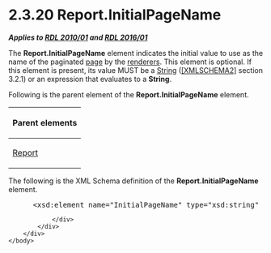 <html dir="LTR" xmlns:mshelp="http://msdn.microsoft.com/mshelp" xmlns:ddue="http://ddue.schemas.microsoft.com/authoring/2003/5" xmlns:xlink="http://www.w3.org/1999/xlink" xmlns:tool="http://www.microsoft.com/tooltip">
    <head>
        <meta http-equiv="Content-Type" content="text/html; CHARSET=utf-8"></meta>
        <meta name="save" content="history"></meta>
        <title>2.3.20 Report.InitialPageName</title>
        <xml>
            <mshelp:toctitle title="2.3.20 Report.InitialPageName"></mshelp:toctitle>
            <mshelp:rltitle title="[MS-RDL]: Report.InitialPageName"></mshelp:rltitle>
            <mshelp:keyword index="A" term="6138f16e-525b-4dd8-a34c-d5d6f6055ba6"></mshelp:keyword>
            <mshelp:attr name="DCSext.ContentType" value="open specification"></mshelp:attr>
            <mshelp:attr name="AssetID" value="6138f16e-525b-4dd8-a34c-d5d6f6055ba6"></mshelp:attr>
            <mshelp:attr name="TopicType" value="kbRef"></mshelp:attr>
            <mshelp:attr name="DCSext.Title" value="[MS-RDL]: Report.InitialPageName" />
        </xml>
    </head>
    <body>
        <div id="header">
            <h1 class="heading">2.3.20 Report.InitialPageName</h1>
        </div>
        <div id="mainSection">
            <div id="mainBody">
                <div id="allHistory" class="saveHistory"></div>
                <div id="sectionSection0" class="section" name="collapseableSection">
                    

<p><b><i>Applies to </i></b><a href="3428e690-a348-4ec7-8a6a-8efb42d2cdee.md"><b><i>RDL 2010/01</i></b></a><b><i>
and </i></b><a href="52ce3983-2bfc-4e72-9359-42aaf5fe4509.md"><b><i>RDL 2016/01</i></b></a></p>

<p>The <b>Report.InitialPageName</b> element indicates the
initial value to use as the name of the paginated <a href="b2482b3f-74ab-4ca8-a9e5-c07955011743.md#gt_3fc5c511-d6ab-4b29-a286-90bca2d65763">page</a> by the <a href="b2482b3f-74ab-4ca8-a9e5-c07955011743.md#gt_7b530e76-07fb-4f2d-a885-a60db51b2214">renderers</a>. This element is
optional. If this element is present, its value MUST be a <a href="1ed81ef3-a683-45e3-aaad-bd2bbe71bc3d.md">String</a> (<a href="https://go.microsoft.com/fwlink/?LinkId=90610">[XMLSCHEMA2]</a> section
3.2.1) or an expression that evaluates to a <b>String</b>.</p>

<p>Following is the parent element of the <b>Report.InitialPageName</b>
element.</p>

<table>
 <thead>
  <tr>
   <th>
   <p>Parent elements</p>
   </th>
  </tr>
 </thead>
 <tr>
  <td>
  <p><a href="6bbaafec-020b-406c-b4e7-5e4318b616cb.md">Report</a></p>
  </td>
 </tr>
</table>

<p>The following is the XML Schema definition of the <b>Report.InitialPageName</b>
element.</p>

<dl>
<dd>
<div><pre> &lt;xsd:element name=&quot;InitialPageName&quot; type=&quot;xsd:string&quot; minOccurs=&quot;0&quot; /&gt;
</pre></div>
</dd></dl>


                </div>
            </div>
        </div>
    </body>
</html>